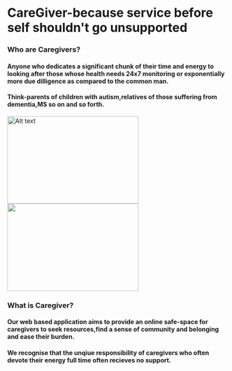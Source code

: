 # CareGiver-because service before self shouldn't go unsupported
### Who are Caregivers?
#### Anyone who dedicates a significant chunk of their time and energy to looking after those whose health needs 24x7 monitoring or exponentially more due dilligence as compared to the common man.
#### Think-parents of children with autism,relatives of those suffering from dementia,MS so on and so forth.
<img src="https://cytecare.com/wp-content/uploads/2020/06/tips-for-cancer-caregivers.jpg" alt="Alt text" width="300" height="200"><img src="https://encrypted-tbn0.gstatic.com/images?q=tbn:ANd9GcSYmPVbcN7HSi2TifxIyBvcfLvvtrFYkMk1mw&s" width="300" height="200" position="relative">

### What is Caregiver?
#### Our web based application aims to provide an online safe-space for caregivers to seek resources,find a sense of community and belonging and ease their burden.
#### We recognise that the unqiue responsibility of caregivers who often devote their energy full time often recieves no support.

